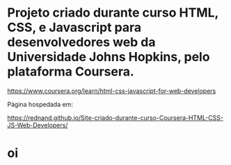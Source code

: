 # Projeto criado durante curso HTML, CSS, e Javascript para desenvolvedores web da Universidade Johns Hopkins, pelo plataforma Coursera.
https://www.coursera.org/learn/html-css-javascript-for-web-developers

Página hospedada em:

https://rednand.github.io/Site-criado-durante-curso-Coursera-HTML-CSS-JS-Web-Developers/
<h1>oi</h2>
